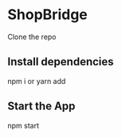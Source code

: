 # ShopBridge

Clone the repo

## Install dependencies

npm i or yarn add

## Start the App

npm start

